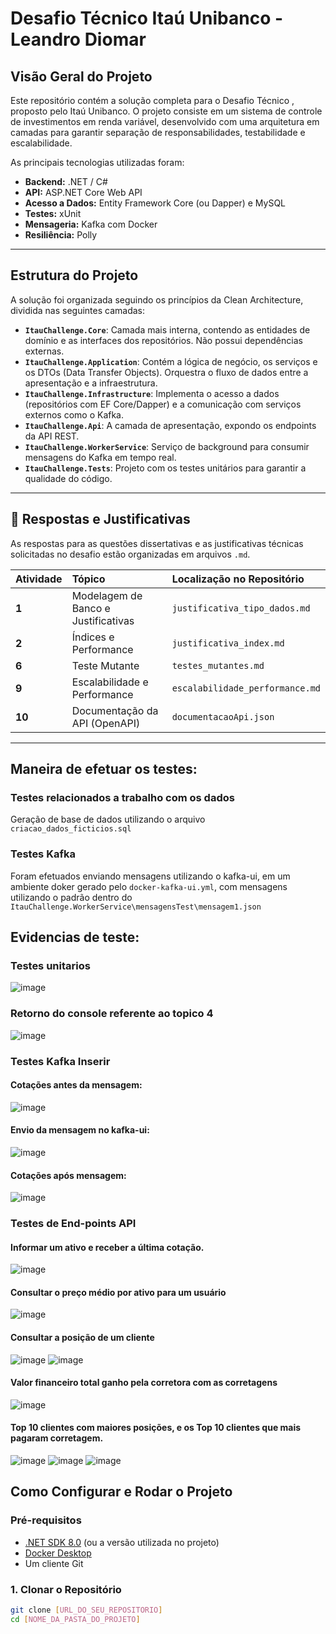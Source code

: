 # Desafio Técnico Itaú Unibanco - Leandro Diomar

## Visão Geral do Projeto

Este repositório contém a solução completa para o Desafio Técnico , proposto pelo Itaú Unibanco. O projeto consiste em um sistema de controle de investimentos em renda variável, desenvolvido com uma arquitetura em camadas para garantir separação de responsabilidades, testabilidade e escalabilidade.

As principais tecnologias utilizadas foram:
* **Backend:** .NET / C#
* **API:** ASP.NET Core Web API
* **Acesso a Dados:** Entity Framework Core (ou Dapper) e MySQL
* **Testes:** xUnit
* **Mensageria:** Kafka com Docker
* **Resiliência:** Polly

---

##  Estrutura do Projeto

A solução foi organizada seguindo os princípios da Clean Architecture, dividida nas seguintes camadas:

* **`ItauChallenge.Core`**: Camada mais interna, contendo as entidades de domínio e as interfaces dos repositórios. Não possui dependências externas.
* **`ItauChallenge.Application`**: Contém a lógica de negócio, os serviços e os DTOs (Data Transfer Objects). Orquestra o fluxo de dados entre a apresentação e a infraestrutura.
* **`ItauChallenge.Infrastructure`**: Implementa o acesso a dados (repositórios com EF Core/Dapper) e a comunicação com serviços externos como o Kafka.
* **`ItauChallenge.Api`**: A camada de apresentação, expondo os endpoints da API REST.
* **`ItauChallenge.WorkerService`**: Serviço de background para consumir mensagens do Kafka em tempo real.
* **`ItauChallenge.Tests`**: Projeto com os testes unitários para garantir a qualidade do código.

---

## 📝 Respostas e Justificativas

As respostas para as questões dissertativas e as justificativas técnicas solicitadas no desafio estão organizadas em arquivos `.md`.

| Atividade | Tópico | Localização no Repositório |
| :--- | :--- | :--- |
| **1** | Modelagem de Banco e Justificativas | `justificativa_tipo_dados.md` |
| **2** | Índices e Performance | `justificativa_index.md` |
| **6** | Teste Mutante | `testes_mutantes.md` |
| **9** | Escalabilidade e Performance | `escalabilidade_performance.md` |
| **10** | Documentação da API (OpenAPI) | `documentacaoApi.json` |

---

##  Maneira de efetuar os testes:

### Testes relacionados a trabalho com os dados
Geração de base de dados utilizando o arquivo `criacao_dados_ficticios.sql`

### Testes Kafka
Foram efetuados enviando mensagens utilizando o kafka-ui, em um ambiente doker gerado pelo `docker-kafka-ui.yml`, com mensagens utilizando o padrão dentro do `ItauChallenge.WorkerService\mensagensTest\mensagem1.json`

## Evidencias de teste:
### Testes unitarios
![image](https://github.com/user-attachments/assets/5da49430-859f-4652-99c1-673cca0fc7ff)

### Retorno do console referente ao topico 4
![image](https://github.com/user-attachments/assets/06bc7d61-546f-4eea-865c-653f86647aaa)

### Testes Kafka Inserir 
#### Cotações antes da mensagem:
![image](https://github.com/user-attachments/assets/3a8de846-b45c-4492-a385-0fd4baaf97dc)

#### Envio da mensagem no kafka-ui:
![image](https://github.com/user-attachments/assets/304e4ef7-07c0-4cbf-9148-3e42fe72d723)

#### Cotações após mensagem:
![image](https://github.com/user-attachments/assets/607f2276-f6b0-4e40-8fd6-046b688f55e9)

### Testes de End-points API
#### Informar um ativo e receber a última cotação.
![image](https://github.com/user-attachments/assets/90734b72-65ee-4f7f-950e-aa6750ded486)
#### Consultar o preço médio por ativo para um usuário
![image](https://github.com/user-attachments/assets/0972b6de-67f5-468d-b416-3f965854a5c2)
#### Consultar a posição de um cliente
![image](https://github.com/user-attachments/assets/efa690b0-6258-46b8-92c0-e01d9ef70f31)
![image](https://github.com/user-attachments/assets/57687531-04d3-4b79-80d2-62208c82cd8d)
#### Valor financeiro total ganho pela corretora com as corretagens
![image](https://github.com/user-attachments/assets/f556f503-2c47-483e-a181-18c9f6f30575)
####  Top 10 clientes com maiores posições, e os Top 10 clientes que mais pagaram corretagem.
![image](https://github.com/user-attachments/assets/bdc103ae-c7be-467d-871e-1189a3269fc3)
![image](https://github.com/user-attachments/assets/506f2e7d-22b4-407b-8af7-4b6db951f69f)
![image](https://github.com/user-attachments/assets/be41d0fb-282e-4e1d-ba1d-14becf8b1bf7)

##  Como Configurar e Rodar o Projeto

### Pré-requisitos

* [.NET SDK 8.0](https://dotnet.microsoft.com/download/dotnet/8.0) (ou a versão utilizada no projeto)
* [Docker Desktop](https://www.docker.com/products/docker-desktop/)
* Um cliente Git

### 1. Clonar o Repositório
```bash
git clone [URL_DO_SEU_REPOSITORIO]
cd [NOME_DA_PASTA_DO_PROJETO]
